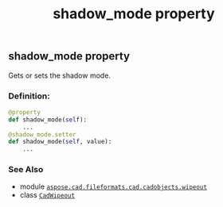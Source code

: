 ﻿---
title: shadow_mode property
second_title: Aspose.CAD for Python via .NET API References
description: 
type: docs
weight: 450
url: /python-net/aspose.cad.fileformats.cad.cadobjects.wipeout/cadwipeout/shadow_mode/
is_root: false
---

## shadow_mode property


Gets or sets the shadow mode.
### Definition:
```python
@property
def shadow_mode(self):
    ...
@shadow_mode.setter
def shadow_mode(self, value):
    ...
```

### See Also
* module [`aspose.cad.fileformats.cad.cadobjects.wipeout`](../../)
* class [`CadWipeout`](/cad/python-net/aspose.cad.fileformats.cad.cadobjects.wipeout/cadwipeout)
